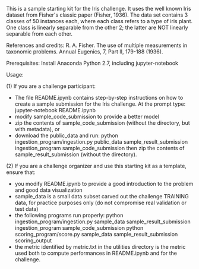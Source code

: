 This is a sample starting kit for the Iris challenge. 
It uses the well known Iris dataset from Fisher's classic paper (Fisher, 1936). The data set contains 3 classes of 50 instances each, where each class refers to a type of iris plant. One class is linearly separable from the other 2; the latter are NOT linearly separable from each other.

References and credits: 
R. A. Fisher. The use of multiple measurements in taxonomic problems. Annual Eugenics, 7, Part II, 179-188 (1936). 

Prerequisites:
Install Anaconda Python 2.7, including jupyter-notebook

Usage:

(1) If you are a challenge participant:
- The file README.ipynb contains step-by-step instructions on how to create a sample submission for the Iris challenge. At the prompt type:
jupyter-notebook README.ipynb
- modify sample_code_submission to provide a better model
- zip the contents of sample_code_submission (without the directory, but with metadata), or
- download the public_data and run:
  python ingestion_program/ingestion.py public_data sample_result_submission ingestion_program sample_code_submission
then zip the contents of sample_result_submission (without the directory).

(2) If you are a challenge organizer and use this starting kit as a template, ensure that:
- you modify README.ipynb to provide a good introduction to the problem and good data visualization
- sample_data is a small data subset carved out the challenge TRAINING data, for practice purposes only (do not compromise real validation or test data)
- the following programs run properly:
    python ingestion_program/ingestion.py sample_data sample_result_submission ingestion_program sample_code_submission
    python scoring_program/score.py sample_data sample_result_submission scoring_output
- the metric identified by metric.txt in the utilities directory is the metric used both to compute performances in README.ipynb and for the challenge.